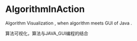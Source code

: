 # AlgorithmInAction
Algorithm Visualization , when algorithm meets GUI of Java .

算法可视化，算法与JAVA_GUI编程的结合


